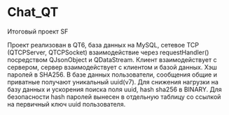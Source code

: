 # Chat_QT
Итоговый проект SF

Проект реализован в QT6, база данных на MySQL, сетевое TCP (QTCPServer, QTCPSocket) взаимодействие через requestHandler() посредством QJsonObject и QDataStream. 
Клиент взаимодействует с сервером, сервер взаимодействует с клиентом и базой данных. Хэш паролей в SHA256. 
В базе данных пользователи, сообщения общие и приватные получают уникальный uuid(v7). Для снижения нагрузки на базу данных и ускорения поиска поля uuid, hash sha256 в BINARY.
Для безопасности hash паролей вынесен в отдельную таблицу со ссылкой на первичный ключ uuid пользователя.
